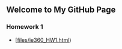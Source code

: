 ## Welcome to My GitHub Page

### Homework 1

* [[files/ie360_HW1.html](https://github.com/BU-IE-360/spring24-idilceylan/blob/5528315bafd11d59410df52da676b532ce9c4577/files/ie360_HW1.html))

